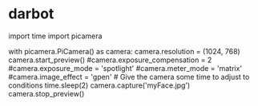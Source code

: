 # darbot
import time
import picamera

with picamera.PiCamera() as camera:
    camera.resolution = (1024, 768)
    camera.start_preview()
    #camera.exposure_compensation = 2
    #camera.exposure_mode = 'spotlight'
    #camera.meter_mode = 'matrix'
    #camera.image_effect = 'gpen'
    # Give the camera some time to adjust to conditions
    time.sleep(2)
    camera.capture('myFace.jpg')
    camera.stop_preview()
